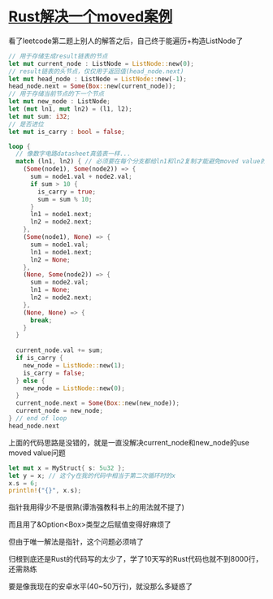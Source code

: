 # [Rust解决一个moved案例](/2020/04/rust_use_of_moved_value.md)

看了leetcode第二题上别人的解答之后，自己终于能遍历+构造ListNode了

```rust
// 用于存储生成result链表的节点
let mut current_node : ListNode = ListNode::new(0);
// result链表的头节点，仅仅用于返回值(head_node.next)
let mut head_node : ListNode = ListNode::new(-1);
head_node.next = Some(Box::new(current_node));
// 用于存储当前节点的下一个节点
let mut new_node : ListNode;
let (mut ln1, mut ln2) = (l1, l2);
let mut sum: i32;
// 是否进位
let mut is_carry : bool = false;

loop {
  // 像数字电路datasheet真值表一样...
  match (ln1, ln2) { // 必须要在每个分支都给ln1和ln2复制才能避免moved value的报错
    (Some(node1), Some(node2)) => {
      sum = node1.val + node2.val;
      if sum > 10 {
        is_carry = true;
        sum = sum % 10;
      }
      ln1 = node1.next;
      ln2 = node2.next;
    },
    (Some(node1), None) => {
      sum = node1.val;
      ln1 = node1.next;
      ln2 = None;
    },
    (None, Some(node2)) => {
      sum = node2.val;
      ln1 = None;
      ln2 = node2.next;
    },
    (None, None) => {
      break;
    }
  }
  
  current_node.val += sum;
  if is_carry {
    new_node = ListNode::new(1);
    is_carry = false;
  } else {
    new_node = ListNode::new(0);
  }
  current_node.next = Some(Box::new(new_node));
  current_node = new_node;
} // end of loop
head_node.next
```

上面的代码思路是没错的，就是一直没解决current_node和new_node的use moved value问题

```rust
let mut x = MyStruct{ s: 5u32 };
let y = x; // 这个y在我的代码中相当于第二次循环时的x
x.s = 6;
println!("{}", x.s);
```

指针我用得少不是很熟(谭浩强教科书上的用法就不提了)

而且用了&Option<Box<ListNode>>类型之后赋值变得好麻烦了

但由于唯一解法是指针，这个问题必须啃了

归根到底还是Rust的代码写的太少了，学了10天写的Rust代码也就不到8000行，还需熟练

要是像我现在的安卓水平(40~50万行)，就没那么多疑惑了
